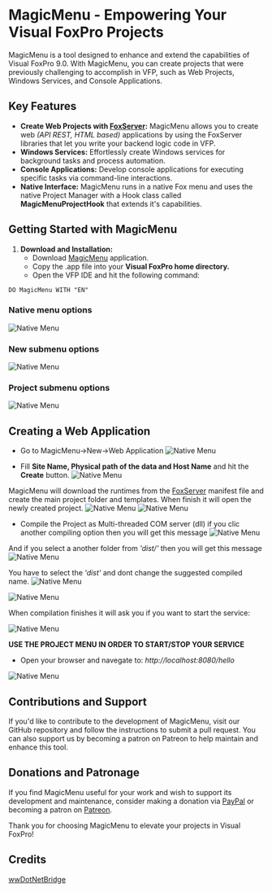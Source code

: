 # MagicMenu - Empowering Your Visual FoxPro Projects

MagicMenu is a tool designed to enhance and extend the capabilities of Visual FoxPro 9.0. With MagicMenu, you can create projects that were previously challenging to accomplish in VFP, such as Web Projects, Windows Services, and Console Applications.

## Key Features

- **Create Web Projects with [FoxServer](https://github.com/VFPLegacy/FoxServer):** MagicMenu allows you to create web _(API REST, HTML based)_ applications by using the FoxServer libraries that let you write your backend logic code in VFP.
- **Windows Services:** Effortlessly create Windows services for background tasks and process automation.
- **Console Applications:** Develop console applications for executing specific tasks via command-line interactions.
- **Native Interface:** MagicMenu runs in a native Fox menu and uses the native Project Manager with a Hook class called **MagicMenuProjectHook** that extends it's capabilities.

## Getting Started with MagicMenu

1. **Download and Installation:**
   - Download [MagicMenu](https://github.com/VFPLegacy/MagicMenu/releases/download/v1.0.1/MagicMenu-v101.app.zip) application.
   - Copy the .app file into your **Visual FoxPro home directory.**
   - Open the VFP IDE and hit the following command:
```xBase
DO MagicMenu WITH "EN"
```

### Native menu options
![Native Menu](images/MagicMenu01.jpg)

### New submenu options
![Native Menu](images/MagicMenu02.jpg)

### Project submenu options
![Native Menu](images/MagicMenu02.jpg)

## Creating a Web Application
- Go to MagicMenu->New->Web Application
![Native Menu](images/MagicMenu02.jpg)

- Fill **Site Name, Physical path of the data and Host Name** and hit the **Create** button.
![Native Menu](images/MagicMenu06.jpg)

MagicMenu will download the runtimes from the [FoxServer](https://github.com/VFPLegacy/FoxServer/blob/main/setup.manifest) manifest file and create the main project folder and templates. When finish it will open the newly created project.
![Native Menu](images/MagicMenu07.jpg)
![Native Menu](images/MagicMenu08.jpg)

- Compile the Project as Multi-threaded COM server (dll)
if you clic another compiling option then you will get this message
![Native Menu](images/MagicMenu10.jpg)

And if you select a another folder from *'dist/'* then you will get this message
![Native Menu](images/MagicMenu11.jpg)

You have to select the *'dist'* and dont change the suggested compiled name.
![Native Menu](images/MagicMenu12.jpg)

![Native Menu](images/MagicMenu13.jpg)

When compilation finishes it will ask you if you want to start the service:

![Native Menu](images/MagicMenu14.jpg)

**USE THE PROJECT MENU IN ORDER TO START/STOP YOUR SERVICE**

- Open your browser and navegate to: *http://localhost:8080/hello*

![Native Menu](images/MagicMenu15.jpg)

## Contributions and Support

If you'd like to contribute to the development of MagicMenu, visit our GitHub repository and follow the instructions to submit a pull request. You can also support us by becoming a patron on Patreon to help maintain and enhance this tool.

## Donations and Patronage

If you find MagicMenu useful for your work and wish to support its development and maintenance, consider making a donation via [PayPal](https://www.paypal.com/donate/?hosted_button_id=LXQYXFP77AD2G) or becoming a patron on [Patreon](https://www.patreon.com/IrwinRodriguez).

Thank you for choosing MagicMenu to elevate your projects in Visual FoxPro!

## Credits
[wwDotNetBridge](https://github.com/RickStrahl/wwDotnetBridge)
